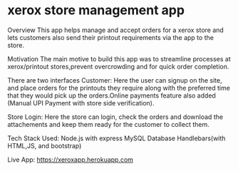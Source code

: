 # xerox store management app

Overview
This app helps manage and accept orders for a xerox store and lets customers also send their printout requirements via the app to the store.

Motivation
The main motive to build this app was to streamline processes at xerox/printout stores,prevent overcrowding and for quick order completion.

There are two interfaces
Customer:
  Here the user can signup on the site, and place orders for the printouts they require along with the preferred time that they would pick up the   orders.Online payments feature also added (Manual UPI Payment with store side verification).
  
Store Login:
  Here the store can login, check the orders and download the attachements and keep them ready for the customer to collect them.
  
Tech Stack Used:
  Node.js with express
  MySQL Database
  Handlebars(with HTML,JS, and bootstrap)
  
Live App: https://xeroxapp.herokuapp.com
